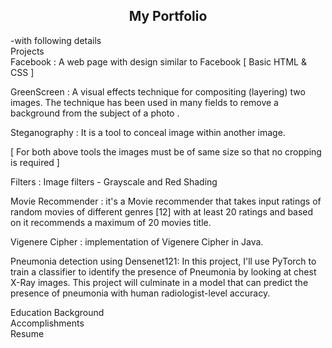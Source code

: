 <center><h2>My Portfolio</h2></center>
  -with following details <br>
Projects <br>
  Facebook : A web page with design similar to Facebook [ Basic HTML & CSS ]

  GreenScreen : A visual effects technique for compositing (layering) two images. The technique has been used in many fields to remove a
              background from the subject of a photo .
              
  Steganography : It is a tool to conceal image within another image.

  [ For both above tools the images must be of same size so that no cropping is required ]

  Filters : Image filters - Grayscale and Red Shading
  
  Movie Recommender : it's a Movie recommender that takes input ratings of random movies of different genres [12] with at least 20 ratings and based on it recommends a maximum of    20 movies title.
  
  Vigenere Cipher : implementation of Vigenere Cipher in Java.
  
  Pneumonia detection using Densenet121: In this project, I'll use PyTorch to train a classifier to identify the presence of Pneumonia by looking
at chest X-Ray images. This project will culminate in a model that can predict the presence of
pneumonia with human radiologist-level accuracy.
 
Education Background<br>Accomplishments <br> Resume <br>

